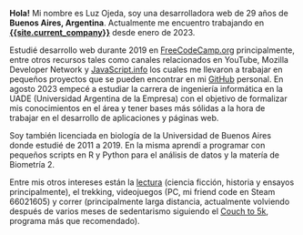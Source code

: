 **Hola!** Mi nombre es Luz Ojeda, soy una desarrolladora web de 29 años de **Buenos Aires, Argentina**. Actualmente me encuentro trabajando en
[**{{site.current_company}}**]({{site.current_company_url}}) desde enero de 2023.

Estudié desarrollo web durante 2019 en [FreeCodeCamp.org](https://www.freecodecamp.org/) principalmente, entre otros recursos tales como canales relacionados en YouTube, Mozilla Developer Network y [JavaScript.info](https://javascript.info/) los cuales me llevaron a trabajar en pequeños proyectos que se pueden encontrar en mi [GitHub](https://github.com/luz-ojeda) personal. En agosto 2023 empecé a estudiar la carrera de ingeniería informática en la UADE (Universidad Argentina de la Empresa) con el objetivo de formalizar mis conocimientos en el área y tener bases más sólidas a la hora de trabajar en el desarrollo de aplicaciones y páginas web.

Soy también licenciada en biología de la Universidad de Buenos Aires donde estudié de 2011 a 2019. En la misma aprendí a programar con pequeños scripts en R y Python para el análisis de datos y la matería de Biometría 2.

Entre mis otros intereses están la [lectura](/es/leyendo) (ciencia ficción, historia y ensayos principalmente), el trekking, videojuegos (PC, mi friend code en Steam 66021605) y correr (principalmente larga distancia, actualmente volviendo después de varios meses de sedentarismo siguiendo el [Couch to 5k](https://marathonhandbook.com/wp-content/uploads/Couch-To-5k-Training-Plan-8-weeks.jpg), programa más que recomendado).
